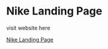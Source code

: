 <h1>Nike Landing Page </h1>
<p>visit website here</p>
<div>
  <a href="amazing-klepon-6d9595.netlify.app">Nike Landing Page</a>
</div>
